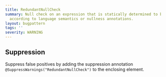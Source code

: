 ```yaml
---
title: RedundantNullCheck
summary: Null check on an expression that is statically determined to be non-null
  according to language semantics or nullness annotations.
layout: bugpattern
tags: ''
severity: WARNING
---
```


<!--
*** AUTO-GENERATED, DO NOT MODIFY ***
To make changes, edit the @BugPattern annotation or the explanation in docs/bugpattern.
-->



## Suppression
Suppress false positives by adding the suppression annotation `@SuppressWarnings("RedundantNullCheck")` to the enclosing element.
